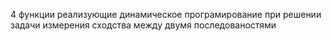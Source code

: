 4 функции реализующие динамическое програмирование при решении задачи измерения сходства между двумя последованостями
